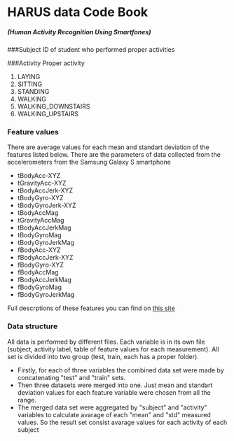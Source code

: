 # HARUS data Code Book
##### (Human Activity Recognition Using Smartfones)

###Subject
  ID of student who performed proper activities
  
###Activity
Proper activity
  1. LAYING
  2. SITTING
  3. STANDING
  4. WALKING
  5. WALKING_DOWNSTAIRS
  6. WALKING_UPSTAIRS

### Feature values
There are average values for each mean and standart deviation of the features listed below. There are the parameters of data collected from the accelerometers from the Samsung Galaxy S smartphone
- tBodyAcc-XYZ
- tGravityAcc-XYZ
- tBodyAccJerk-XYZ
- tBodyGyro-XYZ
- tBodyGyroJerk-XYZ
- tBodyAccMag
- tGravityAccMag
- tBodyAccJerkMag
- tBodyGyroMag
- tBodyGyroJerkMag
- fBodyAcc-XYZ
- fBodyAccJerk-XYZ
- fBodyGyro-XYZ
- fBodyAccMag
- fBodyAccJerkMag
- fBodyGyroMag
- fBodyGyroJerkMag

Full descrptions of these features you can find on [this site](http://archive.ics.uci.edu/ml/datasets/Human+Activity+Recognition+Using+Smartphones)

### Data structure
All data is performed by different files. Each variable is in its own file (subject, activity label, table of feature values for each measurement). All set is divided into two group (test, train, each has a proper folder).

* Firstly, for each of three variables the combined data set were made by concatenating "test" and "train" sets.
* Then three datasets were merged into one. Just mean and standart deviation values for each feature variable were chosen from all the range.
* The merged data set were aggregated by "subject" and "activity" variables to calculate avarage of each "mean" and "std" measured values. So the result set consist avarage values for each activity of each subject
